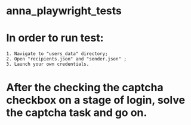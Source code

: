 # anna_playwright_tests
# In order to run test:
    1. Navigate to "users_data" directory;
    2. Open "recipients.json" and "sender.json" ;
    3. Launch your own credentials.
# After the checking the captcha checkbox on a stage of login, solve the captcha task and go on.
